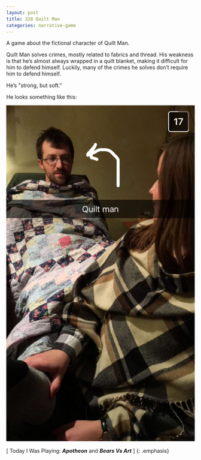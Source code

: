 ```yaml
---
layout: post
title: 328 Quilt Man
categories: narrative-game
---
```

A game about the fictional character of Quilt Man.

Quilt Man solves crimes, mostly related to fabrics and thread.  His weakness is that he’s almost always wrapped in a quilt blanket, making it difficult for him to defend himself.  Luckily, many of the crimes he solves don’t require him to defend himself.

He’s "strong, but soft."

He looks something like this:

![QuiltMan](/img/games/328_Quilt_Man.png "QuiltMan")

[ Today I Was Playing: ***Apotheon*** and ***Bears Vs Art*** ]
{: .emphasis}